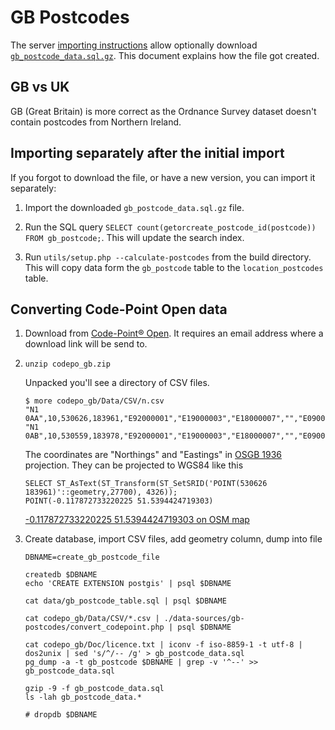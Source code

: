 # GB Postcodes


The server [importing instructions](https://www.nominatim.org/release-docs/latest/admin/Import-and-Update/) allow optionally download [`gb_postcode_data.sql.gz`](https://www.nominatim.org/data/gb_postcode_data.sql.gz). This document explains how the file got created.

## GB vs UK

GB (Great Britain) is more correct as the Ordnance Survey dataset doesn't contain postcodes from Northern Ireland.

## Importing separately after the initial import

If you forgot to download the file, or have a new version, you can import it separately:

1. Import the downloaded `gb_postcode_data.sql.gz` file.

2. Run the SQL query `SELECT count(getorcreate_postcode_id(postcode)) FROM gb_postcode;`. This will update the search index.

3. Run `utils/setup.php --calculate-postcodes` from the build directory. This will copy data form the `gb_postcode` table to the `location_postcodes` table.



## Converting Code-Point Open data

1. Download from [Code-Point® Open](https://www.ordnancesurvey.co.uk/business-and-government/products/code-point-open.html). It requires an email address where a download link will be send to.

2. `unzip codepo_gb.zip`

   Unpacked you'll see a directory of CSV files.

   ```
   $ more codepo_gb/Data/CSV/n.csv
   "N1 0AA",10,530626,183961,"E92000001","E19000003","E18000007","","E09000019","E05000368"
   "N1 0AB",10,530559,183978,"E92000001","E19000003","E18000007","","E09000019","E05000368"
   ```

   The coordinates are "Northings" and "Eastings" in [OSGB 1936](http://epsg.io/1314) projection. They can be projected to WGS84 like this

   ```
   SELECT ST_AsText(ST_Transform(ST_SetSRID('POINT(530626 183961)'::geometry,27700), 4326));
   POINT(-0.117872733220225 51.5394424719303)
   ```
   [-0.117872733220225 51.5394424719303 on OSM map](https://www.openstreetmap.org/?mlon=-0.117872733220225&mlat=51.5394424719303&zoom=16)



3. Create database, import CSV files, add geometry column, dump into file

   ```
   DBNAME=create_gb_postcode_file
   
   createdb $DBNAME
   echo 'CREATE EXTENSION postgis' | psql $DBNAME
   
   cat data/gb_postcode_table.sql | psql $DBNAME
   
   cat codepo_gb/Data/CSV/*.csv | ./data-sources/gb-postcodes/convert_codepoint.php | psql $DBNAME
   
   cat codepo_gb/Doc/licence.txt | iconv -f iso-8859-1 -t utf-8 | dos2unix | sed 's/^/-- /g' > gb_postcode_data.sql
   pg_dump -a -t gb_postcode $DBNAME | grep -v '^--' >> gb_postcode_data.sql
   
   gzip -9 -f gb_postcode_data.sql
   ls -lah gb_postcode_data.*
   
   # dropdb $DBNAME
   ```
